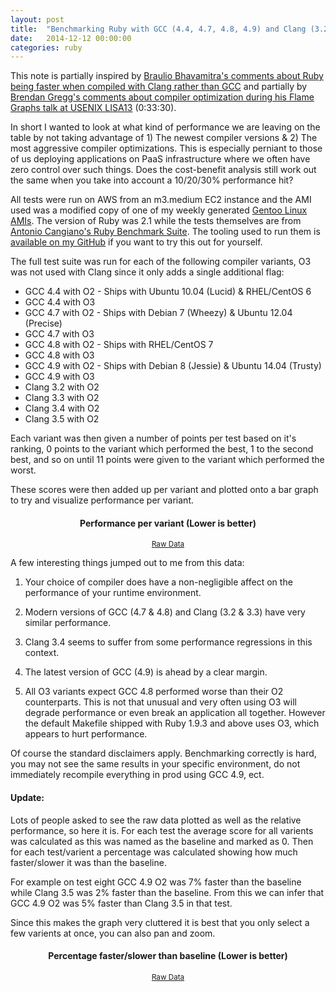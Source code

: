 ```yaml
---
layout: post
title:  "Benchmarking Ruby with GCC (4.4, 4.7, 4.8, 4.9) and Clang (3.2, 3.3, 3.4, 3.5)"
date:   2014-12-12 00:00:00
categories: ruby
---
```


<script language="javascript" type="text/javascript" src="/res/js/jquery.min.js"></script>
<script language="javascript" type="text/javascript" src="/res/js/jquery.flot.min.js"></script>
<script language="javascript" type="text/javascript" src="/res/js/jquery.flot.axislabels.js"></script>
<script language="javascript" type="text/javascript" src="/res/js/jquery.flot.tickrotor.js"></script>
<script language="javascript" type="text/javascript" src="/res/js/jquery.flot.navigate.js"></script>
<script language="javascript" type="text/javascript" src="/res/js/graph-total.js"></script>
<script language="javascript" type="text/javascript" src="/res/js/graph-percent.js"></script>

This note is partially inspired by [Braulio Bhavamitra's comments about Ruby
being faster when compiled with Clang rather than GCC][1] and partially by
[Brendan Gregg's comments about compiler optimization during his Flame Graphs
talk at USENIX LISA13][2] (0:33:30).

In short I wanted to look at what kind of performance we are leaving on the
table by not taking advantage of 1) The newest compiler versions & 2) The
most aggressive compiler optimizations. This is especially perniant to those of
us deploying applications on PaaS infrastructure where we often have zero
control over such things. Does the cost-benefit analysis still work out the same
when you take into account a 10/20/30% performance hit?

All tests were run on AWS from an m3.medium EC2 instance and the AMI used was
a modified copy of one of my weekly generated [Gentoo Linux AMIs][3]. The
version of Ruby was 2.1 while the tests themselves are from [Antonio Cangiano's
Ruby Benchmark Suite][4]. The tooling used to run them is [available on my
GitHub][5] if you want to try this out for yourself.

The full test suite was run for each of the following compiler variants, O3 was
not used with Clang since it only adds a single additional flag:

* GCC 4.4 with O2 - Ships with Ubuntu 10.04 (Lucid) & RHEL/CentOS 6
* GCC 4.4 with O3
* GCC 4.7 with O2 - Ships with Debian 7 (Wheezy) & Ubuntu 12.04 (Precise)
* GCC 4.7 with O3
* GCC 4.8 with O2 - Ships with RHEL/CentOS 7
* GCC 4.8 with O3
* GCC 4.9 with O2 - Ships with Debian 8 (Jessie) & Ubuntu 14.04 (Trusty)
* GCC 4.9 with O3
* Clang 3.2 with O2
* Clang 3.3 with O2
* Clang 3.4 with O2
* Clang 3.5 with O2

Each variant was then given a number of points per test based on it's ranking,
0 points to the variant which performed the best, 1 to the second best, and so
on until 11 points were given to the variant which performed the worst.

These scores were then added up per variant and plotted onto a bar graph to try
and visualize performance per variant.

<center>
	<h4>Performance per variant (Lower is better)</h4>
	<small class="pull-right"><a href="/res/misc/raw_data.csv">Raw Data</a></small>
</center>
<div class="graph-total-container">
	<div class="graph-total-plot" id="graph-total-plot"></div>
	<p class="graph-total-options" id="graph-total-options"></p>
</div>

A few interesting things jumped out to me from this data:

1. Your choice of compiler does have a non-negligible affect on the performance
of your runtime environment.

2. Modern versions of GCC (4.7 & 4.8) and Clang (3.2 & 3.3) have very similar
performance.

3. Clang 3.4 seems to suffer from some performance regressions in this context.

4. The latest version of GCC (4.9) is ahead by a clear margin.

5. All O3 variants expect GCC 4.8 performed worse than their O2 counterparts.
This is not that unusual and very often using O3 will degrade performance or
even break an application all together. However the default Makefile shipped
with Ruby 1.9.3 and above uses O3, which appears to hurt performance.

Of course the standard disclaimers apply. Benchmarking correctly is hard, you
may not see the same results in your specific environment, do not immediately
recompile everything in prod using GCC 4.9, ect.

#### Update:

Lots of people asked to see the raw data plotted as well as the relative
performance, so here it is. For each test the average score for all varients was
calculated as this was named as the baseline and marked as 0. Then for each
test/varient a percentage was calculated showing how much faster/slower it was
than the baseline.

For example on test eight GCC 4.9 O2 was 7% faster than the baseline while
Clang 3.5 was 2% faster than the baseline. From this we can infer that GCC 4.9
O2 was 5% faster than Clang 3.5 in that test.

Since this makes the graph very cluttered it is best that you only select a few
varients at once, you can also pan and zoom.

<center>
	<h4>Percentage faster/slower than baseline (Lower is better)</h4>
	<small class="pull-right"><a href="/res/misc/raw_data.csv">Raw Data</a></small>
</center>
<div class="graph-percent-container">
	<div class="graph-percent-plot" id="graph-percent-plot"></div>
	<p class="graph-percent-options" id="graph-percent-options"></p>
</div>

[1]: http://cirandas.net/brauliobo/blog/ruby-compiled-with-clang-is-8-faster-than-with-gcc-4.9-and-44-faster-than-with-gcc-4.7.2
[2]: https://www.usenix.org/conference/lisa13/technical-sessions/plenary/gregg
[3]: https://p8952.info/projects.html
[4]: https://github.com/acangiano/ruby-benchmark-suite
[5]: https://github.com/p8952/ruby-compiler-benchmark
